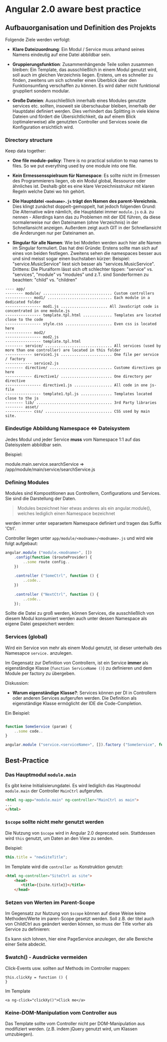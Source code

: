 # Angular 2.0 aware best practice

## Aufbauorganisation und Definition des Projekts

Folgende Ziele werden verfolgt:

* __Klare Dateizuordnung__: Ein Modul / Service muss anhand seines Namens eindeutig auf eine
  Datei abbildbar sein. 
  
* __Gruppierungsfunktion__: Zusammenhängende Teile sollen zusammen bleiben: Ein Template, das ausschließlich
  in einem Modul genutzt wird, soll auch im gleichen Verzeichnis liegen. Erstens, um es schneller zu finden,
  zweitens um sich schneller einen Überblick über den Funktionsumfang verschaffen zu können. Es wird daher nicht
  funktional gruppliert sondern modular.
  
* __Große Dateien__: Ausschließlich innerhalb eines Modules genutzte services etc. sollten, insoweit sie 
  überschaubar bleiben, innerhalb der Hauptdatei definiert werden. Dies verhindert das Splitting in viele
  kleine Dateien und fördert die Übersichtlichkeit, da auf einem Blick (optimalerweise) alle genutzten
  Controller und Services sowie die Konfiguration ersichtlich wird.

### Directory structure

Keep data together:

* __One file module-policy__: There is no practical solution to map names to files. So we put everything used by one module
  into one file.
  
* __Kein Ermessensspielraum für Namespace__: Es sollte nicht im Ermessen des Programmierers liegen, ob ein
  Modul global, Ressource oder ähnliches ist. Deshalb gibt es eine klare Verzeichnisstrukur mit klaren Regeln
  welche Datei wo hin gehört.
  
* __Die Hauptdatei `<modname>.js` trägt den Namen des parent-Vereichnis.__ Dies klingt zunächst doppelt-gemoppelt, hat 
  jedoch folgenden Grund: Die Alternative wäre nämlich, die Hauptdatei immer `module.js` o.ä. zu nennen - 
  Allerdings kann das zu Problemen mit der IDE führen, da diese normalerweise nur den Dateinamen (ohne Verzeichnis) 
  in der Schnellansicht anzeigen. Außerdem zeigt auch GIT in der Schnellansicht die Änderungen nur per Dateinamen an.

* __Singular für alle Namen__: Wie bei Modellen werden auch hier alle Namen im Singular formuliert. Das hat
  drei Gründe: Erstens sollte man sich auf eines von beiden festlegen. Zweitens sehen die namespaces besser aus und
  sind meisst sogar einen buchstaben kürzer: Beispiel: "service.MusicService" liest sich besser als "services.MusicService".
  Drittens: Die Pluralform lässt sich oft schlechter tippen: "service" vs. "services", "module" vs "modules" und 
  z.T. sind Sonderformen zu beachten: "child" vs. "children"

```
---- app/
-------- module/ ............................... Custom controllers
------------ mod1/ ............................. Each module in a dedicated folder
---------------- mod1.js ..................... All JavaScript code is concentrated in one module.js
---------------- template.tpl.html ............. Templates are located close to the code
---------------- style.css ..................... Even css is located here
------------ mod2/
---------------- mod2.js
---------------- template.tpl.html
-------- service/ .............................. All services (used by more than one controller) are located in this folder
------------ service1.js ....................... One file per service / factory
------------ service2.js
-------- directive/ ............................ Custome directives go here
------------ directive1/ ....................... One directory per directive
---------------- directive1.js ................. All code in one js-file
---------------- template1.tpl.js .............. Templates located close to the js
-------- lib/ .................................. 3rd Party libraries
-------- asset/
------------ css/ .............................. CSS used by main site.
```

### Eindeutige Abbildung Namespace <=> Dateisystem

Jedes Modul und jeder Service __muss__ vom Namespace 1:1 auf das Dateisystem abbildbar sein.

Beispiel:

module.main.service.searchService => /app/module/main/service/searchService.js


### Defining Modules

Modules sind Kompostitionen aus Controllern, Configurations und Services. Sie sind die Darstellung
der Daten.

> Modules bezeichnet hier etwas anderes als ein angular.module(), welches lediglich
> einen Namespace bezeichnet

 werden immer unter separaetem Namespace definiert und tragen das Suffix 'Ctrl'.

Controller liegen unter `app/module/<modname>/<modname>.js` und wird wie folgt aufgebaut:

```js
angular.module ("module.<modname>", [])
    .config(function ($routeProvider) {
        ..some route config..
    })
    
    .controller ("SomeCtrl", function () {
        ..code..
    })
    
    .controller ("NextCtrl", function () {
        ..code..
    });
```

Sollte die Datei zu groß werden, können Services, die ausschließlich von diesem Modul
konsumiert werden auch unter dessen Namespace als eigene Datei gespeichert werden:


### Services (global)

Wird ein Service von mehr als einem Modul genutzt, ist dieser unterhalb des Namesapce
`service.` anzulegen.

Im Gegensatz zur Definition von Controllern, ist ein Service __immer__ als eigenständige
Klasse (`function ServiceName ()`) zu definieren und dem Module per factory zu übergeben.

Diskussion:
* __Warum eigenständige Klasse?__: Services können per DI in Controllern oder anderen Services aufgerufen werden.
  Die Definition als eigenständige Klasse ermöglicht der IDE die Code-Completion.

Ein Beispiel:

```js

function SomeService (param) {
    ..some code..
}

angular.module ("service.<serviceName>", []).factory ("SomeService", function () { return new SomeService() });

```


## Best-Practice

### Das Hauptmodul `module.main`

Es gibt keine Initialisierungdatei. Es wird lediglich das Hauptmodul `module.main` der Controller
`MainCtrl` aufgerufen.

```html
<html ng-app="module.main" ng-controller="MainCtrl as main">
...
</html>
```

### `$scope` sollte nicht mehr genutzt werden

Die Nutzung von `$scope` wird in Angular 2.0 deprecated sein. Stattdessen wird `this` genutzt, um Daten
an den View zu senden.

Beispiel:

```js
this.title = "newSiteTitle";
```

Im Template wird die `controller as` Konstruktion genutzt:

```html
<html ng-controller="SiteCtrl as site">
    <head>
       <title>{{site.title}}</title>
    </head>
```

### Setzen von Werten im Parent-Scope

Im Gegensatz zur Nutzung von `$scope` können auf diese Weise keine Methoden/Werte im paren-Scope
gesetzt werden. Soll z.B. der titel auch von ChildCtrl aus geändert werden können, so muss der
Title vorher als Service zu definieren:

Es kann sich lohnen, hier eine PageService anzulegen, der alle Bereiche einer Seite abdeckt.

### $watch() - Ausdrücke vermeiden

Click-Events usw. sollten auf Methods im Controller mappen:

```
this.clickXy = function () {
}
```

Im Template

```
<a ng-click="clickXy()">Click me</a>
```

### Keine-DOM-Manipulation vom Controller aus

Das Template sollte vom Controller nicht per DOM-Manipulation aus modifiziert werden. (z.B. indem
jQuery genutzt wird, um Klassen umzubiegen).
 


